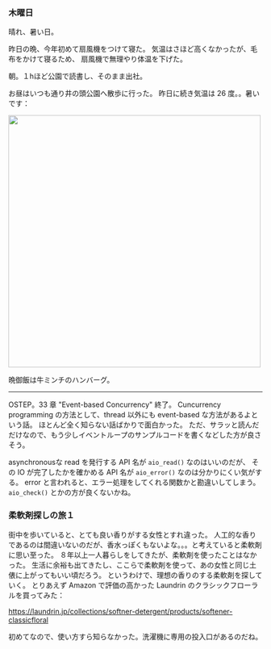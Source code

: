 ### 木曜日

晴れ、暑い日。

昨日の晩、今年初めて扇風機をつけて寝た。
気温はさほど高くなかったが、毛布をかけて寝るため、
扇風機で無理やり体温を下げた。

朝。１hほど公園で読書し、そのまま出社。

お昼はいつも通り井の頭公園へ散歩に行った。
昨日に続き気温は 26 度。。暑いです：

<img src="https://i.imgur.com/7QpgGUy.jpg" width="500">

晩御飯は牛ミンチのハンバーグ。

---

OSTEP。33 章 "Event-based Concurrency" 終了。
Cuncurrency programming の方法として、thread 以外にも event-based な方法があるよという話。
ほとんど全く知らない話ばかりで面白かった。
ただ、サラッと読んだだけなので、もう少しイベントループのサンプルコードを書くなどした方が良さそう。

asynchronousな read を発行する API 名が `aio_read()` なのはいいのだが、
その IO が完了したかを確かめる API 名が `aio_error()` なのは分かりにくい気がする。
error と言われると、エラー処理をしてくれる関数かと勘違いしてしまう。
`aio_check()` とかの方が良くないかね。

### 柔軟剤探しの旅１

街中を歩いていると、とても良い香りがする女性とすれ違った。
人工的な香りであるのは間違いないのだが、香水っぽくもないよな。。。と考えていると柔軟剤に思い至った。
８年以上一人暮らしをしてきたが、柔軟剤を使ったことはなかった。
生活に余裕も出てきたし、ここらで柔軟剤を使って、あの女性と同じ土俵に上がってもいい頃だろう。
というわけで、理想の香りのする柔軟剤を探していく。
とりあえず Amazon で評価の高かった Laundrin のクラシックフローラルを買ってみた：

https://laundrin.jp/collections/softner-detergent/products/softener-classicfloral

初めてなので、使い方すら知らなかった。洗濯機に専用の投入口があるのだね。